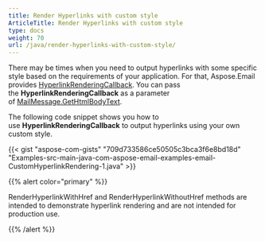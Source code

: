 ```yaml
---
title: Render Hyperlinks with custom style
ArticleTitle: Render Hyperlinks with custom style
type: docs
weight: 70
url: /java/render-hyperlinks-with-custom-style/
---
```


There may be times when you need to output hyperlinks with some specific style based on the requirements of your application. For that, Aspose.Email provides [HyperlinkRenderingCallback](https://reference.aspose.com/email/java/com.aspose.email/hyperlinkrenderingcallback/). You can pass the **HyperlinkRenderingCallback** as a parameter of [MailMessage.GetHtmlBodyText](https://reference.aspose.com/email/java/com.aspose.email/mailmessage/#getHtmlBodyText--).

The following code snippet shows you how to use **HyperlinkRenderingCallback** to output hyperlinks using your own custom style.

{{< gist "aspose-com-gists" "709d733586ce50505c3bca3f6e8bd18d" "Examples-src-main-java-com-aspose-email-examples-email-CustomHyperlinkRendering-1.java" >}}

{{% alert color="primary" %}} 

RenderHyperlinkWithHref and RenderHyperlinkWithoutHref methods are intended to demonstrate hyperlink rendering and are not intended for production use.

{{% /alert %}}
